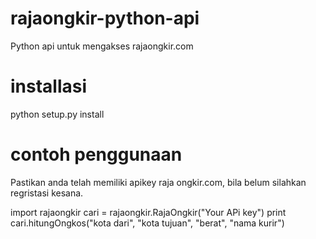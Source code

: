 # rajaongkir-python-api

Python api untuk mengakses rajaongkir.com

# installasi
python setup.py install

# contoh penggunaan

Pastikan anda telah memiliki apikey raja ongkir.com, bila belum silahkan regristasi kesana.

import rajaongkir
cari = rajaongkir.RajaOngkir("Your APi key")
print cari.hitungOngkos("kota dari", "kota tujuan", "berat", "nama kurir")
